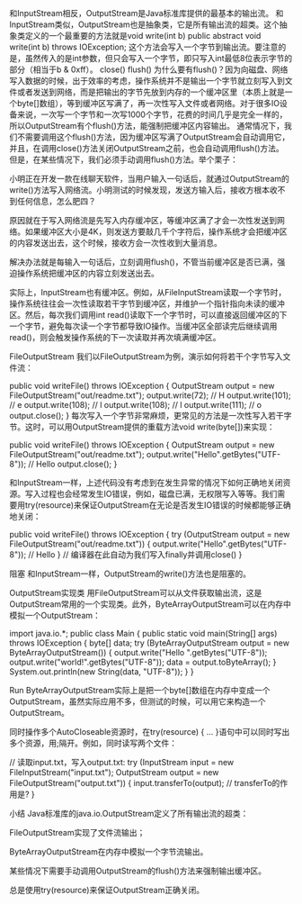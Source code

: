 和InputStream相反，OutputStream是Java标准库提供的最基本的输出流。
和InputStream类似，OutputStream也是抽象类，它是所有输出流的超类。这个抽象类定义的一个最重要的方法就是void write(int b)
public abstract void write(int b) throws IOException;
这个方法会写入一个字节到输出流。要注意的是，虽然传入的是int参数，但只会写入一个字节，即只写入int最低8位表示字节的部分（相当于b & 0xff）。
close()
flush()
为什么要有flush()？因为向磁盘、网络写入数据的时候，出于效率的考虑，操作系统并不是输出一个字节就立刻写入到文件或者发送到网络，而是把输出的字节先放到内存的一个缓冲区里（本质上就是一个byte[]数组），等到缓冲区写满了，再一次性写入文件或者网络。对于很多IO设备来说，一次写一个字节和一次写1000个字节，花费的时间几乎是完全一样的，所以OutputStream有个flush()方法，能强制把缓冲区内容输出。
通常情况下，我们不需要调用这个flush()方法，因为缓冲区写满了OutputStream会自动调用它，并且，在调用close()方法关闭OutputStream之前，也会自动调用flush()方法。
但是，在某些情况下，我们必须手动调用flush()方法。举个栗子：

小明正在开发一款在线聊天软件，当用户输入一句话后，就通过OutputStream的write()方法写入网络流。小明测试的时候发现，发送方输入后，接收方根本收不到任何信息，怎么肥四？

原因就在于写入网络流是先写入内存缓冲区，等缓冲区满了才会一次性发送到网络。如果缓冲区大小是4K，则发送方要敲几千个字符后，操作系统才会把缓冲区的内容发送出去，这个时候，接收方会一次性收到大量消息。

解决办法就是每输入一句话后，立刻调用flush()，不管当前缓冲区是否已满，强迫操作系统把缓冲区的内容立刻发送出去。

实际上，InputStream也有缓冲区。例如，从FileInputStream读取一个字节时，操作系统往往会一次性读取若干字节到缓冲区，并维护一个指针指向未读的缓冲区。然后，每次我们调用int read()读取下一个字节时，可以直接返回缓冲区的下一个字节，避免每次读一个字节都导致IO操作。当缓冲区全部读完后继续调用read()，则会触发操作系统的下一次读取并再次填满缓冲区。

FileOutputStream
我们以FileOutputStream为例，演示如何将若干个字节写入文件流：

public void writeFile() throws IOException {
    OutputStream output = new FileOutputStream("out/readme.txt");
    output.write(72); // H
    output.write(101); // e
    output.write(108); // l
    output.write(108); // l
    output.write(111); // o
    output.close();
}
每次写入一个字节非常麻烦，更常见的方法是一次性写入若干字节。这时，可以用OutputStream提供的重载方法void write(byte[])来实现：

public void writeFile() throws IOException {
    OutputStream output = new FileOutputStream("out/readme.txt");
    output.write("Hello".getBytes("UTF-8")); // Hello
    output.close();
}

和InputStream一样，上述代码没有考虑到在发生异常的情况下如何正确地关闭资源。写入过程也会经常发生IO错误，例如，磁盘已满，无权限写入等等。我们需要用try(resource)来保证OutputStream在无论是否发生IO错误的时候都能够正确地关闭：

public void writeFile() throws IOException {
    try (OutputStream output = new FileOutputStream("out/readme.txt")) {
        output.write("Hello".getBytes("UTF-8")); // Hello
    } // 编译器在此自动为我们写入finally并调用close()
}

阻塞
和InputStream一样，OutputStream的write()方法也是阻塞的。

OutputStream实现类
用FileOutputStream可以从文件获取输出流，这是OutputStream常用的一个实现类。此外，ByteArrayOutputStream可以在内存中模拟一个OutputStream：

import java.io.*;
public class Main {
    public static void main(String[] args) throws IOException {
        byte[] data;
        try (ByteArrayOutputStream output = new ByteArrayOutputStream()) {
            output.write("Hello ".getBytes("UTF-8"));
            output.write("world!".getBytes("UTF-8"));
            data = output.toByteArray();
        }
        System.out.println(new String(data, "UTF-8"));
    }
}

 Run
ByteArrayOutputStream实际上是把一个byte[]数组在内存中变成一个OutputStream，虽然实际应用不多，但测试的时候，可以用它来构造一个OutputStream。

同时操作多个AutoCloseable资源时，在try(resource) { ... }语句中可以同时写出多个资源，用;隔开。例如，同时读写两个文件：

// 读取input.txt，写入output.txt:
try (InputStream input = new FileInputStream("input.txt");
     OutputStream output = new FileOutputStream("output.txt"))
{
    input.transferTo(output); // transferTo的作用是?
}

小结
Java标准库的java.io.OutputStream定义了所有输出流的超类：

FileOutputStream实现了文件流输出；

ByteArrayOutputStream在内存中模拟一个字节流输出。

某些情况下需要手动调用OutputStream的flush()方法来强制输出缓冲区。

总是使用try(resource)来保证OutputStream正确关闭。

